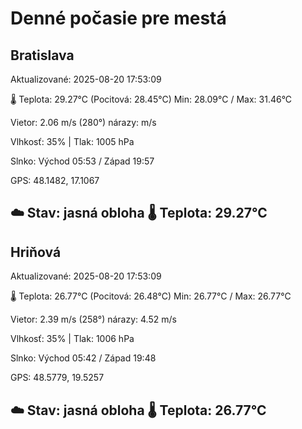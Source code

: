 ﻿# Denné počasie pre mestá

## Bratislava
Aktualizované: 2025-08-20 17:53:09

🌡️ Teplota: 29.27°C 
(Pocitová: 28.45°C)
Min: 28.09°C / Max: 31.46°C

Vietor: 2.06 m/s    (280°) 
nárazy:  m/s

Vlhkosť: 35% | Tlak: 1005 hPa

Slnko: Východ 05:53 / Západ 19:57

GPS: 48.1482, 17.1067

☁️ Stav: jasná obloha        🌡️ Teplota: 29.27°C
---

## Hriňová
Aktualizované: 2025-08-20 17:53:09

🌡️ Teplota: 26.77°C 
(Pocitová: 26.48°C)
Min: 26.77°C / Max: 26.77°C

Vietor: 2.39 m/s (258°)
nárazy: 4.52 m/s

Vlhkosť: 35% | Tlak: 1006 hPa

Slnko: Východ 05:42 / Západ 19:48

GPS: 48.5779, 19.5257

☁️ Stav: jasná obloha        🌡️ Teplota: 26.77°C
---
